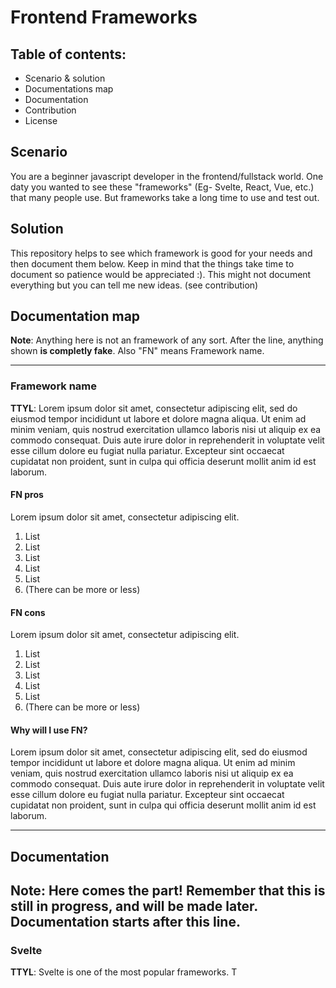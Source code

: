 # Frontend Frameworks
## Table of contents:
* Scenario & solution
* Documentations map
* Documentation
* Contribution
* License
## Scenario
You are a beginner javascript developer in the frontend/fullstack world. One daty you wanted to see these "frameworks" (Eg- Svelte, React, Vue, etc.) that many people use. But frameworks take a long time to use and test out.
## Solution
This repository helps to see which framework is good for your needs and then document them below. Keep in mind that the things take time to document so patience would be appreciated :). This might not document everything but you can tell me new ideas. (see contribution)
## Documentation map
**Note**: Anything here is not an framework of any sort. After the line, anything shown **is completly fake**. Also "FN" means Framework name.

---

### Framework name 

**TTYL**:  Lorem ipsum dolor sit amet, consectetur adipiscing elit, sed do eiusmod tempor incididunt ut labore et dolore magna aliqua. Ut enim ad minim veniam, quis nostrud exercitation ullamco laboris nisi ut aliquip ex ea commodo consequat. Duis aute irure dolor in reprehenderit in voluptate velit esse cillum dolore eu fugiat nulla pariatur. Excepteur sint occaecat cupidatat non proident, sunt in culpa qui officia deserunt mollit anim id est laborum.

#### FN pros
Lorem ipsum dolor sit amet, consectetur adipiscing elit.
1. List
2. List
3. List
4. List
5. List
6. (There can be more or less)

#### FN cons
Lorem ipsum dolor sit amet, consectetur adipiscing elit.
1. List
2. List
3. List
4. List
5. List
6. (There can be more or less)
#### Why will I use FN?
Lorem ipsum dolor sit amet, consectetur adipiscing elit, sed do eiusmod tempor incididunt ut labore et dolore magna aliqua. Ut enim ad minim veniam, quis nostrud exercitation ullamco laboris nisi ut aliquip ex ea commodo consequat. Duis aute irure dolor in reprehenderit in voluptate velit esse cillum dolore eu fugiat nulla pariatur. Excepteur sint occaecat cupidatat non proident, sunt in culpa qui officia deserunt mollit anim id est laborum.

---
## Documentation

**Note**:  Here comes the part! Remember that this is still in progress, and will be made later. Documentation starts after this line.
---
### Svelte
**TTYL**: Svelte is one of the most popular frameworks. T

